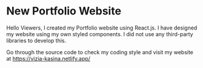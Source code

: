 # New Portfolio Website

Hello Viewers, I created my Portfolio website using React.js.
I have designed my website using my own styled components. I did not use any third-party libraries to develop this.

Go through the source code to check my coding style and visit my website at https://vizia-kasina.netlify.app/